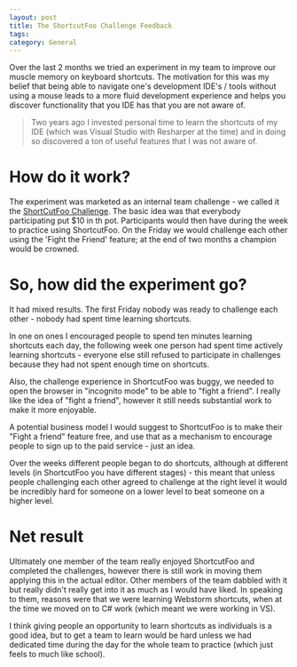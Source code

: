 ```yaml
---
layout: post
title: The ShortcutFoo Challenge Feedback 
tags: 
category: General
---
```

Over the last 2 months we tried an experiment in my team to improve our muscle memory on keyboard shortcuts. The motivation for this was my belief that being able to navigate one's development IDE's / tools without using a mouse leads to a more fluid development experience and helps you discover functionality that you IDE has that you are not aware of.

> Two years ago I invested personal time to learn the shortcuts of my IDE (which was Visual Studio with Resharper at the time) and in doing so discovered a ton of useful features that I was not aware of. 

# How do it work?

The experiment was marketed as an internal team challenge - we called it the [ShortCutFoo Challenge](http://blog.markpearl.co.za/ShortcutFoo-Challenge). The basic idea was that everybody participating put $10 in th pot. Participants would then have during the week to practice using ShortcutFoo. On the Friday we would challenge each other using the 'Fight the Friend' feature; at the end of two months a champion would be crowned. 

# So, how did the experiment go?

It had mixed results. The first Friday nobody was ready to challenge each other - nobody had spent time learning shortcuts.

In one on ones I encouraged people to spend ten minutes learning shortcuts each day, the following week one person had spent time actively learning shortcuts - everyone else still refused to participate in challenges because they had not spent enough time on shortcuts.

Also, the challenge experience in ShortcutFoo was buggy, we needed to open the browser in "incognito mode" to be able to "fight a friend". I really like the idea of "fight a friend", however it still needs substantial work to make it more enjoyable.

A potential business model I would suggest to ShortcutFoo is to make their "Fight a friend" feature free, and use that as a mechanism to encourage people to sign up to the paid service - just an idea.

Over the weeks different people began to do shortcuts, although at different levels (in ShortcutFoo you have different stages) - this meant that unless people challenging each other agreed to challenge at the right level it would be incredibly hard for someone on a lower level to beat someone on a higher level.

# Net result

Ultimately one member of the team really enjoyed ShortcutFoo and completed the challenges, however there is still work in moving them applying this in the actual editor.
Other members of the team dabbled with it but really didn't really get into it as much as I would have liked. In speaking to them, reasons were that we were learning Webstorm shortcuts, when at the time we moved on to C# work (which meant we were working in VS).

I think giving people an opportunity to learn shortcuts as individuals is a good idea, but to get a team to learn would be hard unless we had dedicated time during the day for the whole team to practice (which just feels to much like school).




